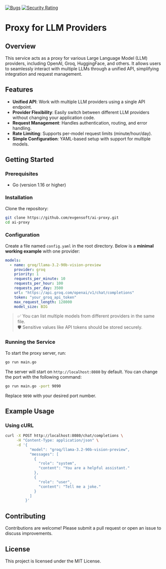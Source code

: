 [![Bugs](https://sonarcloud.io/api/project_badges/measure?project=evgensoft_ai-proxy&metric=bugs)](https://sonarcloud.io/summary/new_code?id=evgensoft_ai-proxy)
[![Security Rating](https://sonarcloud.io/api/project_badges/measure?project=evgensoft_ai-proxy&metric=security_rating)](https://sonarcloud.io/summary/new_code?id=evgensoft_ai-proxy)

# Proxy for LLM Providers

## Overview
This service acts as a proxy for various Large Language Model (LLM) providers, including OpenAI, Groq, HuggingFace, and others. It allows users to seamlessly interact with multiple LLMs through a unified API, simplifying integration and request management.

## Features
- **Unified API**: Work with multiple LLM providers using a single API endpoint.
- **Provider Flexibility**: Easily switch between different LLM providers without changing your application code.
- **Request Management**: Handles authentication, routing, and error handling.
- **Rate Limiting**: Supports per-model request limits (minute/hour/day).
- **Simple Configuration**: YAML-based setup with support for multiple models.

## Getting Started

### Prerequisites
- Go (version 1.16 or higher)

### Installation

Clone the repository:
```bash
git clone https://github.com/evgensoft/ai-proxy.git
cd ai-proxy
```

### Configuration

Create a file named `config.yaml` in the root directory. Below is a **minimal working example** with one provider:

```yaml
models:
  - name: groq/llama-3.2-90b-vision-preview
    provider: groq
    priority: 1
    requests_per_minute: 10
    requests_per_hour: 100
    requests_per_day: 3500
    url: "https://api.groq.com/openai/v1/chat/completions"
    token: "your_groq_api_token"
    max_request_length: 128000
    model_size: BIG
```

> ✅ You can list multiple models from different providers in the same file.  
> 🛡️ Sensitive values like API tokens should be stored securely.

### Running the Service

To start the proxy server, run:

```bash
go run main.go
```
The server will start on `http://localhost:8080` by default. You can change the port with the following command:
```bash
go run main.go -port 9090
```
Replace `9090` with your desired port number.

## Example Usage

### Using cURL

```bash
curl -X POST http://localhost:8080/chat/completions \
     -H "Content-Type: application/json" \
     -d '{
           "model": "groq/llama-3.2-90b-vision-preview",
           "messages": [
             {
               "role": "system",
               "content": "You are a helpful assistant."
             },
             {
               "role": "user",
               "content": "Tell me a joke."
             }
           ]
         }'
```

## Contributing
Contributions are welcome! Please submit a pull request or open an issue to discuss improvements.

## License
This project is licensed under the MIT License.